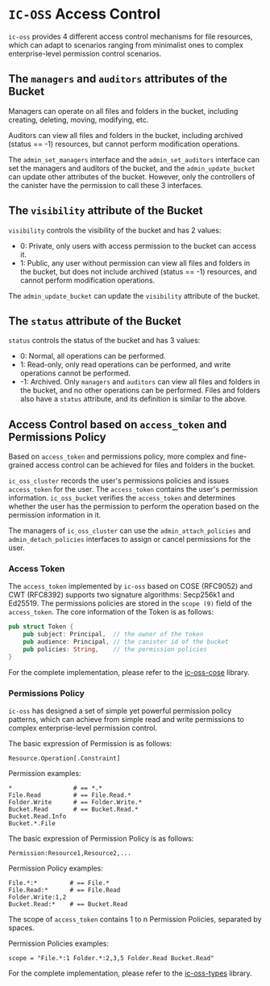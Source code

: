 # `IC-OSS` Access Control

`ic-oss` provides 4 different access control mechanisms for file resources, which can adapt to scenarios ranging from minimalist ones to complex enterprise-level permission control scenarios.

## The `managers` and `auditors` attributes of the Bucket

Managers can operate on all files and folders in the bucket, including creating, deleting, moving, modifying, etc.

Auditors can view all files and folders in the bucket, including archived (status == -1) resources, but cannot perform modification operations.

The `admin_set_managers` interface and the `admin_set_auditors` interface can set the managers and auditors of the bucket, and the `admin_update_bucket` can update other attributes of the bucket. However, only the controllers of the canister have the permission to call these 3 interfaces.

## The `visibility` attribute of the Bucket

`visibility` controls the visibility of the bucket and has 2 values:
- 0: Private, only users with access permission to the bucket can access it.
- 1: Public, any user without permission can view all files and folders in the bucket, but does not include archived (status == -1) resources, and cannot perform modification operations.

The `admin_update_bucket` can update the `visibility` attribute of the bucket.

## The `status` attribute of the Bucket

`status` controls the status of the bucket and has 3 values:
- 0: Normal, all operations can be performed.
- 1: Read-only, only read operations can be performed, and write operations cannot be performed.
- -1: Archived. Only `managers` and `auditors` can view all files and folders in the bucket, and no other operations can be performed.
Files and folders also have a `status` attribute, and its definition is similar to the above.

## Access Control based on `access_token` and Permissions Policy

Based on `access_token` and permissions policy, more complex and fine-grained access control can be achieved for files and folders in the bucket.

`ic_oss_cluster` records the user's permissions policies and issues `access_token` for the user. The `access_token` contains the user's permission information. `ic_oss_bucket` verifies the `access_token` and determines whether the user has the permission to perform the operation based on the permission information in it.

The managers of `ic_oss_cluster` can use the `admin_attach_policies` and `admin_detach_policies` interfaces to assign or cancel permissions for the user.

### Access Token

The `access_token` implemented by `ic-oss` based on COSE (RFC9052) and CWT (RFC8392) supports two signature algorithms: Secp256k1 and Ed25519. The permissions policies are stored in the `scope (9)` field of the `access_token`. The core information of the Token is as follows:

```rust
pub struct Token {
    pub subject: Principal,  // the owner of the token
    pub audience: Principal, // the canister id of the bucket
    pub policies: String,    // the permission policies
}
```
For the complete implementation, please refer to the [ic-oss-cose](https://github.com/ldclabs/ic-oss/tree/main/src/ic_oss_cose) library.

### Permissions Policy

`ic-oss` has designed a set of simple yet powerful permission policy patterns, which can achieve from simple read and write permissions to complex enterprise-level permission control.

The basic expression of Permission is as follows:

```shell
Resource.Operation[.Constraint]
```

Permission examples:
```shell
*                 # == *.*
File.Read         # == File.Read.*
Folder.Write      # == Folder.Write.*
Bucket.Read       # == Bucket.Read.*
Bucket.Read.Info
Bucket.*.File
```

The basic expression of Permission Policy is as follows:

```shell
Permission:Resource1,Resource2,...
```

Permission Policy examples:
```shell
File.*:*         # == File.*
File.Read:*      # == File.Read
Folder.Write:1,2
Bucket.Read:*    # == Bucket.Read
```

The scope of `access_token` contains 1 to n Permission Policies, separated by spaces.

Permission Policies examples:
```shell
scope = "File.*:1 Folder.*:2,3,5 Folder.Read Bucket.Read"
```

For the complete implementation, please refer to the [ic-oss-types](https://github.com/ldclabs/ic-oss/tree/main/src/ic_oss_types) library.
